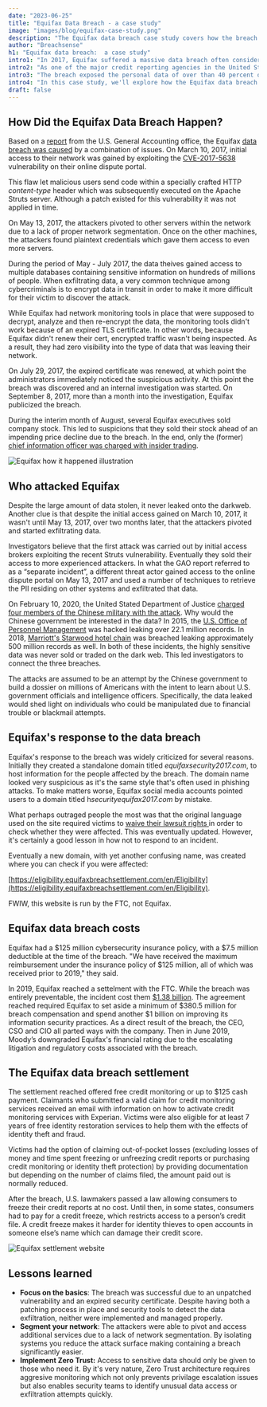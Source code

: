 ```yaml
---
date: "2023-06-25"
title: "Equifax Data Breach - a case study"
image: "images/blog/equifax-case-study.png"
description: "The Equifax data breach case study covers how the breach occurred, the company's response, and the costs associated with the breach." 
author: "Breachsense"
h1: "Equifax data breach:  a case study"
intro1: "In 2017, Equifax suffered a massive data breach often considered one of the most significant and devastating cybersecurity incidents in history."
intro2: "As one of the major credit reporting agencies in the United States, Equifax held sensitive information on more than 800 million individuals and 88 million businesses worldwide."
intro3: "The breach exposed the personal data of over than 40 percent of the population of the United States (approximately 145 million people). The leaked data included names, birth dates, physical addresses as well as Social Security Numbers. A small subset of victims (around 200,000 people) had their credit card numbers exposed as well."
intro4: "In this case study, we'll explore how the Equifax data breach happened, the company's response, the [costs associated with the breach](https://www.breachsense.com/blog/cost-of-a-data-breach/), and lessons learned."
draft: false
---
```

## How Did the Equifax Data Breach Happen?
Based on a [report](https://www.warren.senate.gov/imo/media/doc/2018.09.06%20GAO%20Equifax%20report.pdf) from the U.S. General Accounting office, the Equifax [data breach was caused](https://www.breachsense.com/blog/data-breach-causes/) by a combination of issues. On March 10, 2017, initial access to their network was gained by exploiting the [CVE-2017-5638](https://nvd.nist.gov/vuln/detail/CVE-2017-5638) vulnerability on their online dispute portal. 

This flaw let malicious users send code within a specially crafted HTTP *content-type* header which was subsequently executed on the Apache Struts server. Although a patch existed for this vulnerability it was not applied in time.

On May 13, 2017, the attackers pivoted to other servers within the network due to a lack of proper network segmentation. Once on the other machines, the attackers found plaintext credentials which gave them access to even more servers.

During the period of May - July 2017, the data theives gained access to multiple databases containing sensitive information on hundreds of millions of people. When exfiltrating data, a very common technique among cybercriminals is to encrypt data in transit in order to make it more difficult for their victim to discover the attack. 

While Equifax had network monitoring tools in place that were supposed to decrypt, analyze and then re-encrypt the data, the monitoring tools didn't work because of an expired TLS certificate. In other words, because Equifax didn't renew their cert, encrypted traffic wasn't being inspected. As a result, they had zero visibility into the type of data that was leaving their network.

On July 29, 2017, the expired certificate was renewed, at which point the administrators immediately noticed the suspicious activity. At this point the breach was discovered and an internal investigation was started. On September 8, 2017, more than a month into the investigation, Equifax publicized the breach. 

During the interim month of August, several Equifax executives sold company stock. This led to suspicions that they sold their stock ahead of an impending price decline due to the breach. In the end, only the (former) [chief information officer was charged with insider trading](https://www.sec.gov/news/press-release/2018-40).

![Equifax how it happened illustration](../equifax-how-it-happened.png)

## Who attacked Equifax
Despite the large amount of data stolen, it never leaked onto the darkweb. Another clue is that despite the initial access gained on March 10, 2017, it wasn't until May 13, 2017, over two months later, that the attackers pivoted and started exfiltrating data.

Investigators believe that the first attack was carried out by initial access brokers exploiting the recent Struts vulnerability. Eventually they sold their access to more experienced attackers. In what the GAO report referred to as a “separate incident”, a different threat actor gained access to the online dispute portal on May 13, 2017 and used a number of techniques to retrieve the PII residing on other systems and exfiltrated that data.

On February 10, 2020, the United Stated Department of Justice [charged four members of the Chinese military with the attack](https://www.justice.gov/opa/pr/chinese-military-personnel-charged-computer-fraud-economic-espionage-and-wire-fraud-hacking). Why would the Chinese government be interested in the data? In 2015, the [U.S. Office of Personnel Management](https://en.wikipedia.org/wiki/Office_of_Personnel_Management_data_breach) was hacked leaking over 22.1 million records. In 2018, [ Marriott's Starwood hotel chain](https://www.reuters.com/article/uk-marriott-intnl-cyber-idUKKCN1NZ1AG/) was breached leaking approximately 500 million records as well. In both of these incidents, the highly sensitive data was never sold or traded on the dark web. This led investigators to connect the three breaches. 

The attacks are assumed to be an attempt by the Chinese government to build a dossier on millions of Americans with the intent to learn about U.S. government officials and intelligence officers. Specifically, the data leaked would shed light on individuals who could be manipulated due to financial trouble or blackmail attempts.

## Equifax's response to the data breach
Equifax's response to the breach was widely criticized for several reasons. Initially they created a standalone domain titled *equifaxsecurity2017.com*, to host information for the people affected by the breach. The domain name looked very suspicious as it's the same style that's often used in phishing attacks. To make matters worse, Equifax social media accounts pointed users to a domain titled h*securityequifax2017.com* by mistake.

What perhaps outraged people the most was that the original language used on the site required victims to [ waive their lawsuit rights ](https://www.businessinsider.com/equifax-help-site-mandatory-arbitration-clause-waive-right-to-class-action-lawsuit-2017-9)in order to check whether they were affected. This was eventually updated. However, it's certainly a good lesson in how not to respond to an incident.

Eventually a new domain, with yet another confusing name, was created where you can check if you were affected:

[https://eligibility.equifaxbreachsettlement.com/en/Eligibility](https://eligibility.equifaxbreachsettlement.com/en/Eligibility).

FWIW, this website is run by the FTC, not Equifax.
## Equifax data breach costs
Equifax had a $125 million cybersecurity insurance policy, with a $7.5 million deductible at the time of the breach. "We have received the maximum reimbursement under the insurance policy of $125 million, all of which was received prior to 2019," they said.

In 2019, Equifax reached a settelment with the FTC. While the breach was entirely preventable, the incident cost them [$1.38 billion](https://www.darkreading.com/cyberattacks-data-breaches/2017-data-breach-will-cost-equifax-at-least-1-38-billion). The agreement reached required Equifax to set aside a minimum of $380.5 million for breach compensation and spend another $1 billion on improving its information security practices. As a direct result of the breach, the CEO, CSO and CIO all parted ways with the company. Then in June 2019, Moody’s downgraded Equifax's financial rating due to the escalating litigation and regulatory costs associated with the breach.

## The Equifax data breach settlement
The settlement reached offered free credit monitoring or up to $125 cash payment. Claimants who submitted a valid claim for credit monitoring services received an email with information on how to activate credit monitoring services with Experian. Victims were also eligible for at least 7 years of free identity restoration services to help them with the effects of identity theft and fraud.

Victims had the option of claiming out-of-pocket losses (excluding losses of money and time spent freezing or unfreezing credit reports or purchasing credit monitoring or identity theft protection) by providing documentation but depending on the number of claims filed, the amount paid out is normally reduced.

After the breach, U.S. lawmakers passed a law allowing consumers to freeze their credit reports at no cost. Until then, in some states, consumers had to pay for a credit freeze, which restricts access to a person’s credit file. A credit freeze makes it harder for identity thieves to open accounts in someone else’s name which can damage their credit score.

![Equifax settlement website](../equifax-settlement.png)
## Lessons learned
- **Focus on the basics**: The breach was successful due to an unpatched vulnerability and an expired security certificate. Despite having both a patching process in place and security tools to detect the data exfiltration, neither were implemented and managed properly.
- **Segment your network**: The attackers were able to pivot and access additional services due to a lack of network segmentation. By isolating systems you reduce the attack surface making containing a breach significantly easier.
- **Implement Zero Trust:** Access to sensitive data should only be given to those who need it. By it's very nature, Zero Trust architecture requires aggresive monitoring which not only prevents privilage escalation issues but also enables security teams to identify unusual data access or exfiltration attempts quickly.


